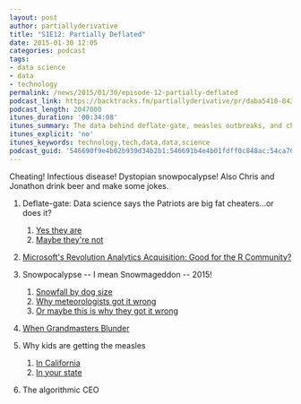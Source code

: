 ```yaml
---
layout: post
author: partiallyderivative
title: "S1E12: Partially Deflated"
date: 2015-01-30 12:05
categories: podcast
tags:
- data science
- data
- technology
permalink: /news/2015/01/30/episode-12-partially-deflated
podcast_link: https://backtracks.fm/partiallyderivative/pr/daba5410-843e-11e7-86c7-0e84392478bc/partially_derivative_episode_12.mp3?s=1
podcast_length: 2047000
itunes_duration: '00:34:08'
itunes_summary: The data behind deflate-gate, measles outbreaks, and chess blunders.
itunes_explicit: 'no'
itunes_keywords: technology,tech,data,data,science
podcast_guid: '546690f9e4b02b939d34b2b1:546691b4e4b01fdff0c848ac:54ca7675e4b0dede8386343b'
---
```


Cheating! Infectious disease! Dystopian snowpocalypse! Also Chris and
Jonathon drink beer and make some jokes.

<div id="backtracks-player" data-bt-embed="https://player.backtracks.fm/partiallyderivative/partially-derivative/m/s1e12-partially-deflated" data-bt-show-comments="false" data-bt-theme="light" data-bt-show-art-cover="true"></div><script>(function(p,l,a,y,e,r,s){if(p[y]) return;if(p[e]) return p[e]();s=l.createElement(a);l.head.appendChild((s.async=p[y]=true,s.src=r,s))}(window,document,"script","__btL","__btR","https://player.backtracks.fm/embedder.js"))</script>

1.  Deflate-gate: Data science says the Patriots are big fat
cheaters...or does it?
    1.  [Yes they
        are](http://www.slate.com/articles/sports/sports_nut/2015/01/ballghazi_the_new_england_patriots_lose_an_insanely_low_number_of_fumbles.html?wpsrc=fol_tw)
    2.  [Maybe they're
        not](http://junkcharts.typepad.com/numbersruleyourworld/2015/01/limits-of-statistics-and-by-extension-data-science-as-illustrated-by-deflate-gate.html)

2.  [Microsoft's Revolution Analytics Acquisition: Good for the R
Community?](http://www.forbes.com/sites/danwoods/2015/01/27/microsofts-revolution-analytics-acquisition-is-the-wrong-way-to-embrace-r/)
3.  Snowpocalypse -- I mean Snowmageddon -- 2015!
    1.  [Snowfall by dog
        size](http://www.bbc.com/news/world-us-canada-30995619)
    2.  [Why meteorologists got it
        wrong](http://fivethirtyeight.com/datalab/how-meteorologists-botched-the-blizzard-of-2015/)
    3.  [Or maybe this is why they got it
        wrong](https://medium.com/message/ask-not-will-it-snow-ask-whats-the-distribution-of-your-forecast-b7131f5783a9)

4.  [When Grandmasters
Blunder](https://medium.com/@jdoliner/when-grandmasters-blunder-a819860b883d)
5.  Why kids are getting the measles
    1.  [In
        California](http://www.washingtonpost.com/blogs/wonkblog/wp/2015/01/27/californias-epidemic-of-vaccine-denial-mapped/?tid=sm_fb)
    2.  [In your
        state](http://www.motherjones.com/environment/2014/02/vaccine-exemptions-states-pertussis-map)

6.  The algorithmic CEO
